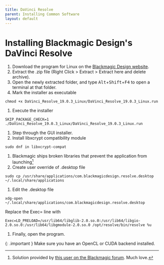 ```yaml
---
title: DaVinci Resolve
parent: Installing Common Software
layout: default
---
```

# Installing Blackmagic Design's DaVinci Resolve

1. Download the program for Linux on the [Blackmagic Design website](https://www.blackmagicdesign.com/products/davinciresolve).
1. Extract the .zip file (Right Click > Extract > Extract here and delete archive).
1. Open the newly extracted folder, and type <kbd>Alt</kbd>+<kbd>Shift</kbd>+<kbd>F4</kbd> to open a terminal at that folder.
1. Mark the installer as executable
```
chmod +x DaVinci_Resolve_19.0.3_Linux/DaVinci_Resolve_19.0.3_Linux.run
```
1. Execute the installer
```
SKIP_PACKAGE_CHECK=1 ./DaVinci_Resolve_19.0.3_Linux/DaVinci_Resolve_19.0.3_Linux.run
```
1. Step through the GUI installer.
1. Install libxcrypt compatibility module
```
sudo dnf in libxcrypt-compat
```
1. Blackmagic ships broken libraries that prevent the application from launching[^forum]
1. Create user override of .desktop file
```
sudo cp /usr/share/applications/com.blackmagicdesign.resolve.desktop ~/.local/share/applications
```
1. Edit the .desktop file
```
xdg-open ~/.local/share/applications/com.blackmagicdesign.resolve.desktop
```
Replace the Exec= line with
```
Exec=LD_PRELOAD=/usr/lib64/libglib-2.0.so.0:/usr/lib64/libgio-2.0.so.0:/usr/lib64/libgmodule-2.0.so.0 /opt/resolve/bin/resolve %u
```
1. Finally, open the program.

{: .important }
Make sure you have an OpenCL or CUDA backend installed. 

[^forum]: Solution provided by [this user on the Blackmagic forum](https://forum.blackmagicdesign.com/viewtopic.php?f=21&t=199682). Much love.
